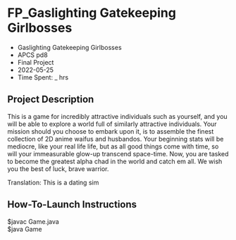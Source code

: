 # FP_Gaslighting Gatekeeping Girlbosses
* Gaslighting Gatekeeping Girlbosses
* APCS pd8
* Final Project
* 2022-05-25
* Time Spent:  _ hrs

## Project Description

This is a game for incredibly attractive individuals such as yourself, and you will be able to explore a world full of similarly attractive individuals. Your mission should you choose to embark upon it, is to assemble the finest collection of 2D anime waifus and husbandos. Your beginning stats will be mediocre, like your real life life, but as all good things come with time, so will your immeasurable glow-up transcend space-time. Now, you are tasked to become the greatest alpha chad in the world and catch em all. We wish you the best of luck, brave warrior. 

Translation: This is a dating sim

## How-To-Launch Instructions

$javac Game.java  
$java Game
